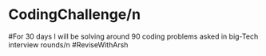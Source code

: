 # CodingChallenge/n
#For 30 days I will be solving around 90 coding problems asked in big-Tech interview rounds/n
#ReviseWithArsh
